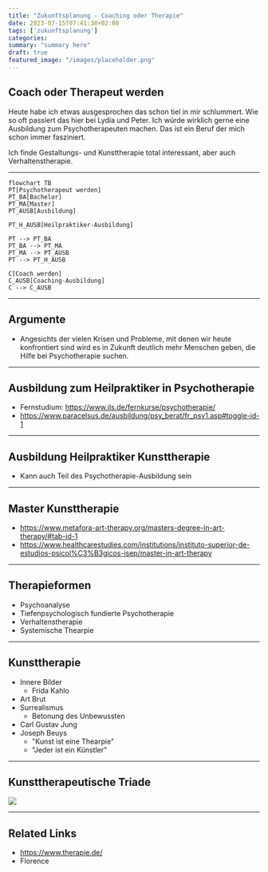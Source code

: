 ```yaml
---
title: "Zukunftsplanung - Coaching oder Therapie"
date: 2023-07-15T07:41:38+02:00
tags: ['zukunftsplanung']
categories:
summary: "summary here"
draft: true
featured_image: "/images/placeholder.png"
---
```


## Coach oder Therapeut werden

Heute habe ich etwas ausgesprochen das schon tiel in mir schlummert. Wie so oft passiert das hier bei Lydia und Peter. Ich würde wirklich gerne eine Ausbildung zum Psychotherapeuten machen. Das ist ein Beruf der mich schon immer fasziniert. 

Ich finde Gestaltungs- und Kunsttherapie total interessant, aber auch Verhaltenstherapie. 

---

```mermaid
flowchart TB
PT[Psychotherapeut werden]
PT_BA[Bachelor]
PT_MA[Master]
PT_AUSB[Ausbildung]

PT_H_AUSB[Heilpraktiker-Ausbildung]

PT --> PT_BA
PT_BA --> PT_MA
PT_MA --> PT_AUSB
PT --> PT_H_AUSB

C[Coach werden]
C_AUSB[Coaching-Ausbildung]
C --> C_AUSB
```

---

## Argumente

- Angesichts der vielen Krisen und Probleme, mit denen wir heute konfrontiert sind wird es in Zukunft deutlich mehr Menschen geben, die Hilfe bei Psychotherapie suchen.


---

## Ausbildung zum Heilpraktiker in Psychotherapie
- Fernstudium: https://www.ils.de/fernkurse/psychotherapie/
- https://www.paracelsus.de/ausbildung/psy_berat/fr_psy1.asp#toggle-id-1

---

## Ausbildung Heilpraktiker Kunsttherapie
- Kann auch Teil des Psychotherapie-Ausbildung sein

---

## Master Kunsttherapie
- https://www.metafora-art-therapy.org/masters-degree-in-art-therapy/#tab-id-1
- https://www.healthcarestudies.com/institutions/instituto-superior-de-estudios-psicol%C3%B3gicos-isep/master-in-art-therapy

---

## Therapieformen

- Psychoanalyse
- Tiefenpsychologisch fundierte Psychotherapie
- Verhaltenstherapie
- Systemische Thearpie

---


## Kunsttherapie

- Innere Bilder
	- Frida Kahlo
- Art Brut
- Surrealismus
	- Betonung des Unbewussten
- Carl Gustav Jung
- Joseph Beuys 
	- "Kunst ist eine Thearpie"
	- "Jeder ist ein Künstler"

---


## Kunsttherapeutische Triade

<img src="/images/kunsttherapeutische-triade.png">

---



## Related Links

- https://www.therapie.de/
- Florence
